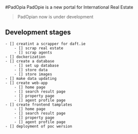#PadOpia
PadOpie is a new portal for International Real Estate

> PadOpian now is under development

## Development stages
    - [] creatint a scrapper for daft.ie
        - [] scrap real estate
        - [] scrap agents
    - [] dockerization
    - [] create a database
        - [] set up database
        - [] store data
        - [] store images
    - [] make data updating
    - [] create web-app
        - [] home page
        - [] search result page
        - [] property page
        - [] agent profile page
    - [] create frontend tamplates
        - [] home page
        - [] search result page
        - [] property page
        - [] agent profile page
    - [] deployment of poc wersion
